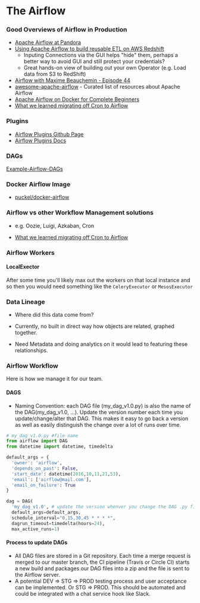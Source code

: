 # The Airflow

### Good Overviews of Airflow in Production
- [Apache Airflow at Pandora](https://engineering.pandora.com/apache-airflow-at-pandora-1d7a844d68ee)
- [Using Apache Airflow to build reusable ETL on AWS Redshift](https://sonra.io/2018/01/01/using-apache-airflow-to-build-a-data-pipeline-on-aws/)
  - Inputing Connections via the GUI helps "hide" them, perhaps a better way to avoid GUI and still protect your credentials?
  - Great hands-on view of building out your own Operator (e.g. Load data from S3 to RedShift)
- [Airflow with Maxime Beauchemin - Episode 44](https://www.podcastinit.com/episode-44-airflow-with-maxime-beauchemin/)
- [awesome-apache-airflow](https://github.com/jghoman/awesome-apache-airflow) - Curated list of resources about Apache Airflow
- [Apache Airflow on Docker for Complete Beginners](https://medium.com/@itunpredictable/apache-airflow-on-docker-for-complete-beginners-cf76cf7b2c9a)
- [What we learned migrating off Cron to Airflow](https://medium.com/videoamp/what-we-learned-migrating-off-cron-to-airflow-b391841a0da4)


### Plugins
- [Airflow Plugins Github Page](https://github.com/airflow-plugins)
- [Airflow Plugins Docs](https://airflow.apache.org/plugins.html)


### DAGs
[Example-Airflow-DAGs](https://github.com/airflow-plugins/Example-Airflow-DAGs)

### Docker Airflow Image
- [puckel/docker-airflow](https://hub.docker.com/r/puckel/docker-airflow)

### Airflow vs other Workflow Management solutions
- e.g. Oozie, Luigi, Azkaban, Cron

- [What we learned migrating off Cron to Airflow](https://medium.com/videoamp/what-we-learned-migrating-off-cron-to-airflow-b391841a0da4)



### Airflow Workers

#### LocalExector
After some time you'll likely max out the workers on that local instance and so then you would need something like the `CeleryExecutor` or `MesosExecutor`

### Data Lineage
- Where did this data come from?

- Currently, no built in direct way how objects are related, graphed together.
- Need Metadata and doing analytics on it would lead to featuring these relationships.




### Airflow Workflow



Here is how we manage it for our team.

#### DAGS
- Naming Convention: each DAG file (my_dag_v1.0.py) is also the name of the DAG(my_dag_v1.0, ...). Update the version number each time you update/change/alter that DAG. This makes it easy to go back a version as well as easily distinguish the change over a lot of runs over time.

```python
# my_dag_v1.0.py #file name
from airflow import DAG
from datetime import datetime, timedelta

default_args = {
  'owner': 'airflow',
  'depends_on_past': False,
  'start_date': datetime(2016,10,11,21,53),
  'email': ['airflow@mail.com'],
  'email_on_failure': True
}

dag = DAG(
  'my_dag_v1.0', # update the version whenver you change the DAG .py file
  default_args=default_args,
  schedule_interval="0,15,30,45 * * * *",
  dagrun_timeout=timedelta(hours=24),
  max_active_runs=1)

```

#### Process to update DAGs
- All DAG files are stored in a Git repository. Each time a merge request is merged to our master branch, the CI pipeline (Travis or Circle CI) starts a new build and packages our DAG files into a zip and the file is sent to the Airflow server.
- A potential DEV => STG => PROD testing process and user acceptance can be implemented. Or STG => PROD. This should be automated and could be integrated with a chat service hook like Slack.
